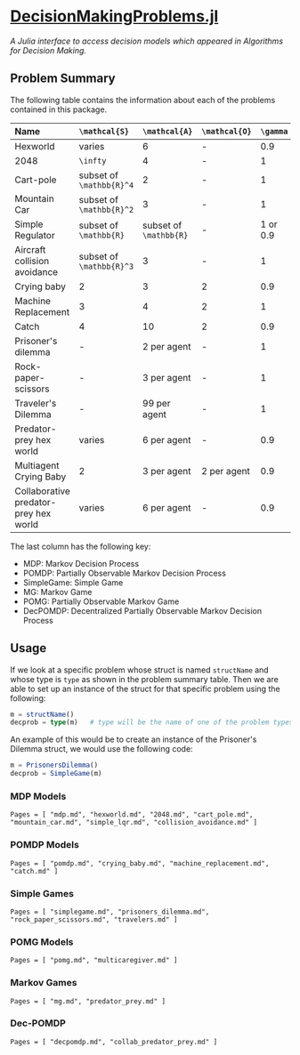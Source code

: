 # [DecisionMakingProblems.jl](https://github.com/algorithmsbooks/DecisionMakingProblems.jl)
*A Julia interface to access decision models which appeared in Algorithms for Decision Making.*

## Problem Summary
The following table contains the information about each of the problems contained in this package.

| Name      | ``\mathcal{S}``  | ``\mathcal{A}`` | ``\mathcal{O}`` | ``\gamma`` | Struct Name  | Type |
| :------------- | :------------------------ | :------------------------ | :------------ | :---------- | :---------- | :----------- |
| Hexworld  | varies   | 6   | -  | 0.9   | HexWorld, StraightLineHexWorld    | MDP   |
| 2048     | ``\infty``  | 4    | -   | 1   | TwentyFortyEight    | MDP  |
| Cart-pole | subset of ``\mathbb{R}^4``  | 2   | -  | 1  | CartPole  | MDP  |
| Mountain Car | subset of ``\mathbb{R}^2``  | 3  | -  | 1  | MountainCar  | MDP  |
| Simple Regulator | subset of ``\mathbb{R}``  | subset of ``\mathbb{R}``  | -  | 1 or 0.9  | LQR  | MDP  |
| Aircraft collision avoidance | subset of ``\mathbb{R}^3``  | 3  | -  | 1  | CollisionAvoidance   | MDP |
| Crying baby | 2  | 3 | 2 | 0.9 | CryingBaby | POMDP |
| Machine Replacement | 3 | 4 | 2 | 1 | MachineReplacement | POMDP |
| Catch | 4 | 10 | 2 | 0.9 | Catch | POMDP |
| Prisoner's dilemma | - | 2 per agent | - | 1  | PrisonersDilemma  | SimpleGame |
| Rock-paper-scissors  | - | 3 per agent | - | 1 | RockPaperScissors | SimpleGame |
| Traveler's Dilemma | - | 99 per agent | - | 1 | Travelers | SimpleGame |
| Predator-prey hex world | varies | 6 per agent | - | 0.9 | PredatorPreyHexWorld, CirclePredatorPreyHexWorld | MG |
| Multiagent Crying Baby  | 2 | 3 per agent  | 2 per agent | 0.9 | MultiCaregiverCryingBaby | POMG |
| Collaborative predator-prey hex world | varies | 6 per agent | -  | 0.9  | CollaborativePredatorPreyHexWorld, SimpleCollaborativePredatorPreyHexWorld, CircleCollaborativePredatorPreyHexWorld | DecPOMDP \|

The last column has the following key:
 - MDP: Markov Decision Process
 - POMDP: Partially Observable Markov Decision Process
 - SimpleGame: Simple Game
 - MG: Markov Game
 - POMG: Partially Observable Markov Game
 - DecPOMDP: Decentralized Partially Observable Markov Decision Process


## Usage
If we look at a specific problem whose struct is named `structName` and whose type is `type` as shown in the problem summary table. Then we are able to set up an instance of the struct for that specific problem using the following:
```julia
m = structName()
decprob = type(m)   # type will be the name of one of the problem types in the last column
```
An example of this would be to create an instance of the Prisoner's Dilemma struct, we would use the following code:
```julia
m = PrisonersDilemma()
decprob = SimpleGame(m)
```
### MDP Models

```@contents
Pages = [ "mdp.md", "hexworld.md", "2048.md", "cart_pole.md", "mountain_car.md", "simple_lqr.md", "collision_avoidance.md" ]
```

### POMDP Models

```@contents
Pages = [ "pomdp.md", "crying_baby.md", "machine_replacement.md", "catch.md" ]
```

### Simple Games

```@contents
Pages = [ "simplegame.md", "prisoners_dilemma.md", "rock_paper_scissors.md", "travelers.md" ]
```

### POMG Models

```@contents
Pages = [ "pomg.md", "multicaregiver.md" ]
```

### Markov Games

```@contents
Pages = [ "mg.md", "predator_prey.md" ]
```

### Dec-POMDP

```@contents
Pages = [ "decpomdp.md", "collab_predator_prey.md" ]
```
